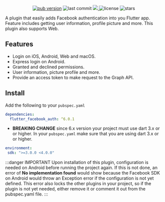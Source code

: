 <!-- ![image](https://user-images.githubusercontent.com/15864336/101827170-f5ce3180-3afd-11eb-9a60-5933a15f337b.png) -->

<p align="center">
  <a href="https://pub.dev/packages/flutter_facebook_auth"><img alt="pub version" src="https://img.shields.io/pub/v/flutter_facebook_auth?color=%2300b0ff&label=flutter_facebook_auth&style=flat-square"/></a>

  <img alt="last commit" src="https://img.shields.io/github/last-commit/the-meedu-app/flutter-facebook-auth?color=%23ffa000&style=flat-square"/>
  <a href="https://codecov.io/gh/darwin-morocho/flutter-facebook-auth">
  <img src="https://codecov.io/gh/darwin-morocho/flutter-facebook-auth/branch/master/graph/badge.svg?token=XEXUNVP0UK"/>
  </a>
  <img alt="license" src="https://img.shields.io/github/license/the-meedu-app/flutter-facebook-auth?style=flat-square"/>
  <img alt="stars" src="https://img.shields.io/github/stars/the-meedu-app/flutter-facebook-auth?style=social"/>
</p>

<p>A plugin that easily adds Facebook authentication into you Flutter app. Feature includes getting user information, profile picture and more. This plugin also supports Web.</p>

## Features
- Login on iOS, Android, Web and macOS.
- Express login on Android.
- Granted and declined permissions.
- User information, picture profile and more.
- Provide an access token to make request to the Graph API.


## Install

Add the following to your `pubspec.yaml`


```yaml
dependencies:
  flutter_facebook_auth: ^6.0.1
```


- **BREAKING CHANGE**  since 6.x version your project must use dart 3.x or or higher.
In your `pubspec.yaml` make sure that you are using dart 3.x or or higher.
 ```yaml 
environment:
  sdk: ">=3.0.0 <4.0.0"
 ```


:::danger IMPORTANT
Upon installation of this plugin, configuration is needed on Android before running the project again. If this is not done, an error of **No implementation found** would show because the Facebook SDK on Android would throw an Exception error if the configuration is not yet defined. This error also locks the other plugins in your project, so if the plugin is not yet needed, either remove it or comment it out from the pubspec.yaml file.
:::
